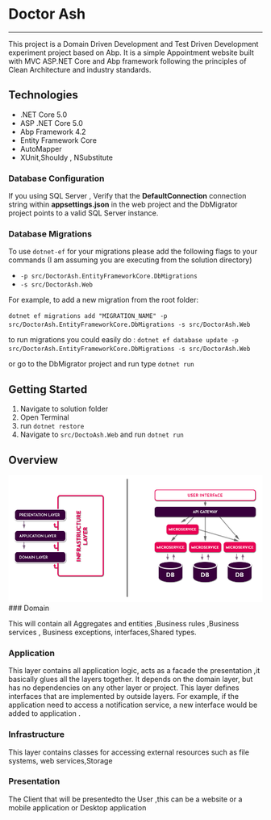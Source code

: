 # Doctor Ash
<hr/>

This project is a Domain Driven Development and Test Driven Development experiment project based on Abp.
It is a simple Appointment website built with MVC  ASP.NET Core and Abp framework following the principles of Clean Architecture and industry standards.

## Technologies

* .NET Core 5.0
* ASP .NET Core 5.0
* Abp Framework 4.2
* Entity Framework Core 
* AutoMapper
* XUnit,Shouldy , NSubstitute

### Database Configuration

If you using SQL Server , Verify that the **DefaultConnection** connection string within **appsettings.json** in the web project and the DbMigrator project points to a valid SQL Server instance. 

### Database Migrations

To use `dotnet-ef` for your migrations please add the following flags to your commands (I am assuming  you are executing from the solution directory)

* `-p src/DoctorAsh.EntityFrameworkCore.DbMigrations` 
* `-s src/DoctorAsh.Web`

For example, to add a new migration from the root folder:

 `dotnet ef migrations add "MIGRATION_NAME" -p src/DoctorAsh.EntityFrameworkCore.DbMigrations -s src/DoctorAsh.Web `

to run migrations you could easily do :
`dotnet ef database update -p src/DoctorAsh.EntityFrameworkCore.DbMigrations -s src/DoctorAsh.Web`

or go to the DbMigrator project and run type `dotnet run`


## Getting Started

1. Navigate to solution folder 
2. Open Terminal 
3. run `dotnet restore` 
4. Navigate to `src/DoctoAsh.Web` and run `dotnet run` 

## Overview

<img src="https://github.com/abpframework/abp/blob/dev/docs/en/images/ddd-microservice-simple.png"/>
### Domain

This will contain all Aggregates and entities ,Business rules ,Business services , Business exceptions, interfaces,Shared types.

### Application

This layer contains all application logic, acts as a facade the presentation ,it basically   glues all the layers together. It  depends on the domain layer, but has no dependencies on any other layer or project. This layer defines interfaces that are implemented by outside layers. For example, if the application need to access a notification service, a new interface would be added to application .

### Infrastructure

This layer contains classes for accessing external resources such as file systems, web services,Storage

### Presentation

The Client that will be presentedto the User ,this can be a website or a mobile application or Desktop application

